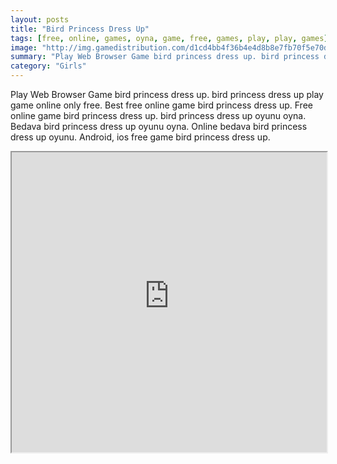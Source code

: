 ```yaml
---
layout: posts
title: "Bird Princess Dress Up"
tags: [free, online, games, oyna, game, free, games, play, play, games]
image: "http://img.gamedistribution.com/d1cd4bb4f36b4e4d8b8e7fb70f5e70d9.jpg"
summary: "Play Web Browser Game bird princess dress up. bird princess dress up play game online only free. Best free online game bird princess dress up. Free online game bird princess dress up. bird princess dress up oyunu oyna. Bedava bird princess dress up oyunu oyna. Online bedava bird princess dress up oyunu. Android, ios free game bird princess dress up."
category: "Girls"
---
```


Play Web Browser Game bird princess dress up. bird princess dress up play game online only free. Best free online game bird princess dress up. Free online game bird princess dress up. bird princess dress up oyunu oyna. Bedava bird princess dress up oyunu oyna. Online bedava bird princess dress up oyunu. Android, ios free game bird princess dress up.

<iframe width="100%" height="480px;" src="http://flash.gamedistribution.com?game=d1cd4bb4f36b4e4d8b8e7fb70f5e70d9"></iframe>